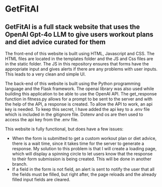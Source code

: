 # GetFitAI

## GetFitAI is a full stack website that uses the OpenAI Gpt-4o LLM to give users workout plans and diet advice curated for them

The front-end of this website is built using HTML, Javascript and CSS. The HTML files are located in the templates folder and the JS and Css files are in the static folder. The JS in this repository ensures that forms have the appropriate input and gives alerts if there are any problems with user inputs. This leads to a very clean and simple UI.

The back-end of this website is built using the Python programming language and the Flask framework. The openai library was also used while building this application to be able to use the OpenAI API. The get_response function in fitness.py allows for a prompt to be sent to the server and with the help of the API, a response is created. To allow the API to work, an api key is needed. To keep this secret, I have added the api key to a .env file which is included in the gitignore file. Dotenv and os are then used to access the api key from the .env file. 

This website is fully functional, but does have a few issues:
- When the form is submitted to get a custom workout plan or diet advice, there is a wait time, since it takes time for the server to generate a response. My solution to this problem is that I will create a loading page, which will display a spinning circle to let users know that the response to their form submission is being created. This will be done in another branch.
- If a field in the form is not field, an alert is sent to notify the user that all the fields must be filled, but right after, the page reloads and the already filled input fields are cleared. 